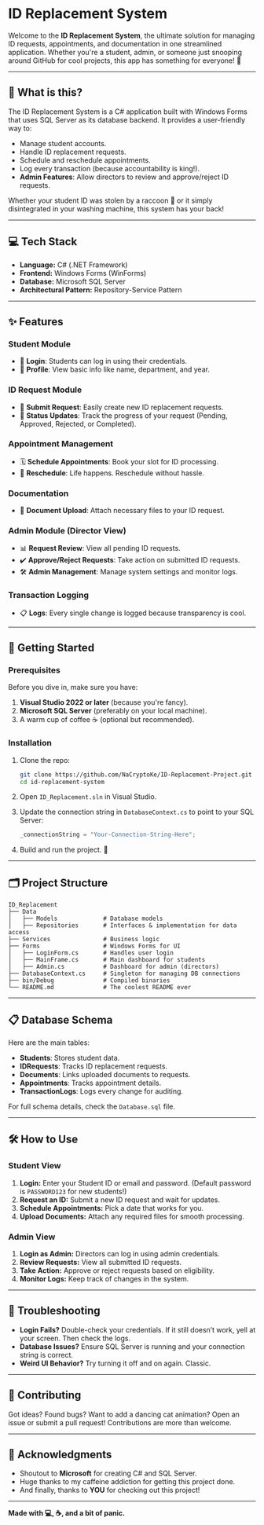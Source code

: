 # ID Replacement System

Welcome to the **ID Replacement System**, the ultimate solution for managing ID requests, appointments, and documentation in one streamlined application. Whether you're a student, admin, or someone just snooping around GitHub for cool projects, this app has something for everyone! 🎉

---

## 🧐 What is this?

The ID Replacement System is a C# application built with Windows Forms that uses SQL Server as its database backend. It provides a user-friendly way to:

- Manage student accounts.
- Handle ID replacement requests.
- Schedule and reschedule appointments.
- Log every transaction (because accountability is king!).
- **Admin Features**: Allow directors to review and approve/reject ID requests.

Whether your student ID was stolen by a raccoon 🦝 or it simply disintegrated in your washing machine, this system has your back!

---

## 💻 Tech Stack

- **Language:** C# (.NET Framework)
- **Frontend:** Windows Forms (WinForms)
- **Database:** Microsoft SQL Server
- **Architectural Pattern:** Repository-Service Pattern

---

## ✨ Features

### Student Module
- 🔐 **Login**: Students can log in using their credentials.
- 📜 **Profile**: View basic info like name, department, and year.

### ID Request Module
- 📝 **Submit Request**: Easily create new ID replacement requests.
- 🔄 **Status Updates**: Track the progress of your request (Pending, Approved, Rejected, or Completed).

### Appointment Management
- 🗓 **Schedule Appointments**: Book your slot for ID processing.
- 🔄 **Reschedule**: Life happens. Reschedule without hassle.

### Documentation
- 📂 **Document Upload**: Attach necessary files to your ID request.

### Admin Module (Director View)
- 📊 **Request Review**: View all pending ID requests.
- ✔️ **Approve/Reject Requests**: Take action on submitted ID requests.
- 🛠 **Admin Management**: Manage system settings and monitor logs.

### Transaction Logging
- 📋 **Logs**: Every single change is logged because transparency is cool. 

---

## 🚀 Getting Started

### Prerequisites

Before you dive in, make sure you have:

1. **Visual Studio 2022 or later** (because you're fancy).
2. **Microsoft SQL Server** (preferably on your local machine).
3. A warm cup of coffee ☕ (optional but recommended).

### Installation

1. Clone the repo:

   ```bash
   git clone https://github.com/NaCryptoKe/ID-Replacement-Project.git
   cd id-replacement-system
   ```

2. Open `ID_Replacement.sln` in Visual Studio.

3. Update the connection string in `DatabaseContext.cs` to point to your SQL Server:

   ```csharp
   _connectionString = "Your-Connection-String-Here";
   ```

4. Build and run the project. 🎉

---

## 🗂 Project Structure

```plaintext
ID_Replacement
├── Data
│   ├── Models             # Database models
│   ├── Repositories       # Interfaces & implementation for data access
├── Services               # Business logic
├── Forms                  # Windows Forms for UI
│   ├── LoginForm.cs       # Handles user login
│   ├── MainFrame.cs       # Main dashboard for students
│   ├── Admin.cs           # Dashboard for admin (directors)
├── DatabaseContext.cs     # Singleton for managing DB connections
├── bin/Debug              # Compiled binaries
└── README.md              # The coolest README ever
```

---

## 📋 Database Schema

Here are the main tables:

- **Students**: Stores student data.
- **IDRequests**: Tracks ID replacement requests.
- **Documents**: Links uploaded documents to requests.
- **Appointments**: Tracks appointment details.
- **TransactionLogs**: Logs every change for auditing.

For full schema details, check the `Database.sql` file.

---

## 🛠 How to Use

### Student View
1. **Login:** Enter your Student ID or email and password. (Default password is `PASSWORD123` for new students!)
2. **Request an ID:** Submit a new ID request and wait for updates.
3. **Schedule Appointments:** Pick a date that works for you.
4. **Upload Documents:** Attach any required files for smooth processing.

### Admin View
1. **Login as Admin:** Directors can log in using admin credentials.
2. **Review Requests:** View all submitted ID requests.
3. **Take Action:** Approve or reject requests based on eligibility.
4. **Monitor Logs:** Keep track of changes in the system.

---

## 🐛 Troubleshooting

- **Login Fails?** Double-check your credentials. If it still doesn’t work, yell at your screen. Then check the logs.
- **Database Issues?** Ensure SQL Server is running and your connection string is correct.
- **Weird UI Behavior?** Try turning it off and on again. Classic.

---

## 🤝 Contributing

Got ideas? Found bugs? Want to add a dancing cat animation? Open an issue or submit a pull request! Contributions are more than welcome.

---

## 🎉 Acknowledgments

- Shoutout to **Microsoft** for creating C# and SQL Server.
- Huge thanks to my caffeine addiction for getting this project done.
- And finally, thanks to **YOU** for checking out this project!

---

**Made with 💻, ☕, and a bit of panic.**

